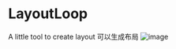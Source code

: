 # LayoutLoop
A little tool to create layout 
可以生成布局
![image](https://github.com/DiggingSteve/LayoutLoop/edit/master/demo.gif)
